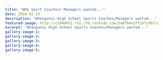 ```yaml
---
title: "WHS Sport Coaches/ Managers wanted..."
date: 2018-02-23
description: "Whanganui High School Sports Coaches/Managers wanted..."
featured-image: http://c1940652.r52.cf0.rackcdn.com/5a8f64e2ff2a7c6bfc000239/Coaches-change-lives-MUL.jpg
excerpt: "Whanganui High School Sports Coaches/Managers wanted..."
gallery-image-1: 
gallery-image-2: 
gallery-image-3: 
gallery-image-4: 
gallery-image-5: 
---
```


